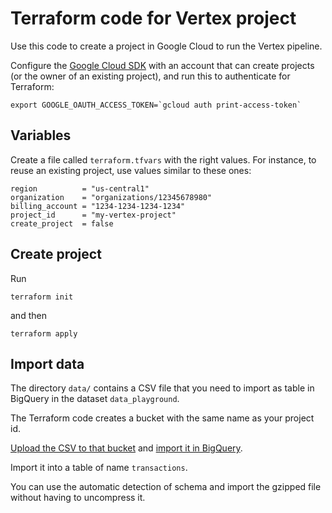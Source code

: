 # Terraform code for Vertex project

Use this code to create a project in Google Cloud to run the Vertex pipeline.

Configure the [Google Cloud SDK](https://cloud.google.com/sdk/docs/install-sdk) 
with an account that can create projects (or the owner of an existing 
project), and run this to authenticate for Terraform:

```shell
export GOOGLE_OAUTH_ACCESS_TOKEN=`gcloud auth print-access-token`
```

## Variables

Create a file called `terraform.tfvars` with the right values. For instance, 
to reuse an existing project, use values similar to these ones:

```hcl
region          = "us-central1"
organization    = "organizations/12345678980"
billing_account = "1234-1234-1234-1234"
project_id      = "my-vertex-project"
create_project  = false
```

## Create project

Run

```shell
terraform init
```

and then

```shell
terraform apply
```

## Import data

The directory `data/` contains a CSV file that you need to import as table 
in BigQuery in the dataset `data_playground`.

The Terraform code creates a bucket with the same name as your project id. 

[Upload the CSV to that bucket](https://cloud.google.com/storage/docs/uploading-objects) 
and [import it in BigQuery](https://cloud.google.com/bigquery/docs/loading-data-cloud-storage-csv). 

Import it into a table of name `transactions`.

You can use the automatic detection of schema and import the gzipped file 
without having to uncompress it. 